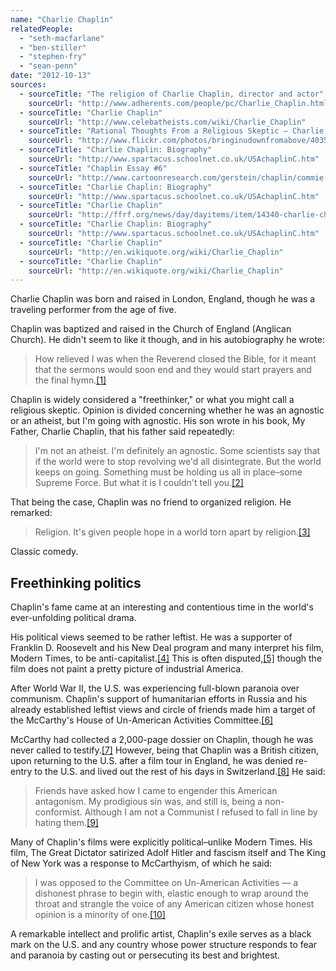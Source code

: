```yaml
---
name: "Charlie Chaplin"
relatedPeople:
  - "seth-macfarlane"
  - "ben-stiller"
  - "stephen-fry"
  - "sean-penn"
date: "2012-10-13"
sources:
  - sourceTitle: "The religion of Charlie Chaplin, director and actor"
    sourceUrl: "http://www.adherents.com/people/pc/Charlie_Chaplin.html"
  - sourceTitle: "Charlie Chaplin"
    sourceUrl: "http://www.celebatheists.com/wiki/Charlie_Chaplin"
  - sourceTitle: "Rational Thoughts From a Religious Skeptic – Charlie Chaplin"
    sourceUrl: "http://www.flickr.com/photos/bringinudownfromabove/4035398798/"
  - sourceTitle: "Charlie Chaplin: Biography"
    sourceUrl: "http://www.spartacus.schoolnet.co.uk/USAchaplinC.htm"
  - sourceTitle: "Chaplin Essay #6"
    sourceUrl: "http://www.cartoonresearch.com/gerstein/chaplin/commie.html"
  - sourceTitle: "Charlie Chaplin: Biography"
    sourceUrl: "http://www.spartacus.schoolnet.co.uk/USAchaplinC.htm"
  - sourceTitle: "Charlie Chaplin"
    sourceUrl: "http://ffrf.org/news/day/dayitems/item/14340-charlie-chaplin"
  - sourceTitle: "Charlie Chaplin: Biography"
    sourceUrl: "http://www.spartacus.schoolnet.co.uk/USAchaplinC.htm"
  - sourceTitle: "Charlie Chaplin"
    sourceUrl: "http://en.wikiquote.org/wiki/Charlie_Chaplin"
  - sourceTitle: "Charlie Chaplin"
    sourceUrl: "http://en.wikiquote.org/wiki/Charlie_Chaplin"
---
```


Charlie Chaplin was born and raised in London, England, though he was a traveling performer from the age of five.

Chaplin was baptized and raised in the Church of England (Anglican Church). He didn't seem to like it though, and in his autobiography he wrote:

>How relieved I was when the Reverend closed the Bible, for it meant that the sermons would soon end and they would start prayers and the final hymn.<a class="source-citation" href="http://www.adherents.com/people/pc/Charlie_Chaplin.html" title="The religion of Charlie Chaplin, director and actor">[1]</a>

Chaplin is widely considered a "freethinker," or what you might call a religious skeptic. Opinion is divided concerning whether he was an agnostic or an atheist, but I'm going with agnostic. His son wrote in his book, My Father, Charlie Chaplin, that his father said repeatedly:

>I'm not an atheist. I'm definitely an agnostic. Some scientists say that if the world were to stop revolving we'd all disintegrate. But the world keeps on going. Something must be holding us all in place–some Supreme Force. But what it is I couldn't tell you.<a class="source-citation" href="http://www.celebatheists.com/wiki/Charlie_Chaplin" title="Charlie Chaplin">[2]</a>

That being the case, Chaplin was no friend to organized religion. He remarked:

>Religion. It's given people hope in a world torn apart by religion.<a class="source-citation" href="http://www.flickr.com/photos/bringinudownfromabove/4035398798/" title="Rational Thoughts From a Religious Skeptic – Charlie Chaplin">[3]</a>

Classic comedy.


## Freethinking politics

Chaplin's fame came at an interesting and contentious time in the world's ever-unfolding political drama.

His political views seemed to be rather leftist. He was a supporter of Franklin D. Roosevelt and his New Deal program and many interpret his film, Modern Times, to be anti-capitalist.<a class="source-citation" href="http://www.spartacus.schoolnet.co.uk/USAchaplinC.htm" title="Charlie Chaplin: Biography">[4]</a> This is often disputed,<a class="source-citation" href="http://www.cartoonresearch.com/gerstein/chaplin/commie.html" title="Chaplin Essay #6">[5]</a> though the film does not paint a pretty picture of industrial America.

After World War II, the U.S. was experiencing full-blown paranoia over communism. Chaplin's support of humanitarian efforts in Russia and his already established leftist views and circle of friends made him a target of the McCarthy's House of Un-American Activities Committee.<a class="source-citation" href="http://www.spartacus.schoolnet.co.uk/USAchaplinC.htm" title="Charlie Chaplin: Biography">[6]</a>

McCarthy had collected a 2,000-page dossier on Chaplin, though he was never called to testify.<a class="source-citation" href="http://ffrf.org/news/day/dayitems/item/14340-charlie-chaplin" title="Charlie Chaplin">[7]</a> However, being that Chaplin was a British citizen, upon returning to the U.S. after a film tour in England, he was denied re-entry to the U.S. and lived out the rest of his days in Switzerland.<a class="source-citation" href="http://www.spartacus.schoolnet.co.uk/USAchaplinC.htm" title="Charlie Chaplin: Biography">[8]</a> He said:

>Friends have asked how I came to engender this American antagonism. My prodigious sin was, and still is, being a non-conformist. Although I am not a Communist I refused to fall in line by hating them.<a class="source-citation" href="http://en.wikiquote.org/wiki/Charlie_Chaplin" title="Charlie Chaplin">[9]</a>

Many of Chaplin's films were explicitly political–unlike Modern Times. His film, The Great Dictator satirized Adolf Hitler and fascism itself and The King of New York was a response to McCarthyism, of which he said:

>I was opposed to the Committee on Un-American Activities — a dishonest phrase to begin with, elastic enough to wrap around the throat and strangle the voice of any American citizen whose honest opinion is a minority of one.<a class="source-citation" href="http://en.wikiquote.org/wiki/Charlie_Chaplin" title="Charlie Chaplin">[10]</a>

A remarkable intellect and prolific artist, Chaplin's exile serves as a black mark on the U.S. and any country whose power structure responds to fear and paranoia by casting out or persecuting its best and brightest.